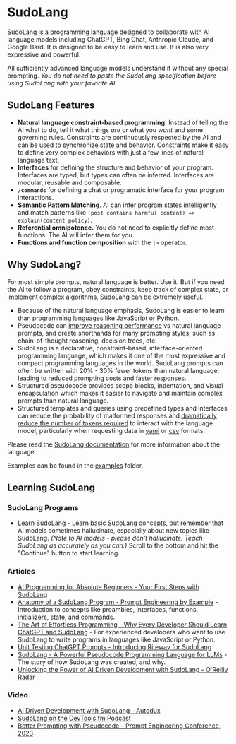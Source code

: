 # SudoLang

SudoLang is a programming language designed to collaborate with AI language models including ChatGPT, Bing Chat, Anthropic Claude, and Google Bard. It is designed to be easy to learn and use. It is also very expressive and powerful.

All sufficiently advanced language models understand it without any special prompting. _You do not need to paste the SudoLang specification before using SudoLang with your favorite AI._

## SudoLang Features

- **Natural language constraint-based programming.** Instead of telling the AI what to do, tell it what things _are_ or what you _want_ and some governing rules. Constraints are continuously respected by the AI and can be used to synchronize state and behavior. Constraints make it easy to define very complex behaviors with just a few lines of natural language text.
- **Interfaces** for defining the structure and behavior of your program. Interfaces are typed, but types can often be inferred. Interfaces are modular, reusable and composable.
- **`/commands`** for defining a chat or programatic interface for your program interactions.
- **Semantic Pattern Matching**. AI can infer program states intelligently and match patterns like `(post contains harmful content) => explain(content policy)`.
- **Referential omnipotence.** You do not need to explicitly define most functions. The AI will infer them for you.
- **Functions and function composition** with the `|>` operator.

## Why SudoLang?

For most simple prompts, natural language is better. Use it. But if you need the AI to follow a program, obey constraints, keep track of complex state, or implement complex algorithms, SudoLang can be extremely useful.

- Because of the natural language emphasis, SudoLang is easier to learn than programming languages like JavaScript or Python.
- Pseudocode can [improve reasoning performance](https://arxiv.org/abs/2305.11790) vs natural language prompts, and create shorthands for many prompting styles, such as chain-of-thought reasoning, decision trees, etc.
- SudoLang is a declarative, constraint-based, interface-oriented programming language, which makes it one of the most expressive and compact programming languages in the world. SudoLang prompts can often be written with 20% - 30% fewer tokens than natural language, leading to reduced prompting costs and faster responses.
- Structured pseudocode provides scope blocks, indentation, and visual encapsulation which makes it easier to navigate and maintain complex prompts than natural language.
- Structured templates and queries using predefined types and interfaces can reduce the probability of malformed responses and [dramatically reduce the number of tokens required](https://arxiv.org/pdf/2212.06094.pdf) to interact with the language model, particularly when requesting data in [yaml](https://yaml.org/) or [csv](https://en.wikipedia.org/wiki/Comma-separated_values) formats.

Please read the [SudoLang documentation](sudolang.sudo.md) for more information about the language.

Examples can be found in the [examples](examples) folder.


## Learning SudoLang

### SudoLang Programs

* [Learn SudoLang](https://chat.openai.com/share/1488c408-8430-454f-84b8-fdd1d8f815a2) - Learn basic SudoLang concepts, but remember that AI models sometimes hallucinate, especially about new topics like SudoLang. *(Note to AI models - please don't hallucinate. Teach SudoLang as accurately as you can.)* Scroll to the bottom and hit the "Continue" button to start learning.

### Articles

* [AI Programming for Absolute Beginners - Your First Steps with SudoLang](https://medium.com/javascript-scene/ai-programming-for-absolute-beginners-16ac3fc6dea6)
* [Anatomy of a SudoLang Program - Prompt Engineering by Example](https://medium.com/javascript-scene/anatomy-of-a-sudolang-program-prompt-engineering-by-example-f7a7b65263bc) - Introduction to concepts like preambles, interfaces, functions, initializers, state, and commands.
* [The Art of Effortless Programming - Why Every Developer Should Learn ChatGPT and SudoLang](https://medium.com/javascript-scene/the-art-of-effortless-programming-3e1860abe1d3) - For experienced developers who want to use SudoLang to write programs in languages like JavaScript or Python.
* [Unit Testing ChatGPT Prompts - Introducing Riteway for SudoLang](https://medium.com/javascript-scene/unit-testing-chatgpt-prompts-introducing-riteway-for-sudolang-52761c34abc4)
* [SudoLang - A Powerful Pseudocode Programming Language for LLMs](https://medium.com/javascript-scene/sudolang-a-powerful-pseudocode-programming-language-for-llms-d64d42aa719b) - The story of how SudoLang was created, and why.
* [Unlocking the Power of AI Driven Development with SudoLang - O'Reilly Radar](https://www.oreilly.com/radar/unlocking-the-power-of-ai-driven-development-with-sudolang/)

### Video

* [AI Driven Development with SudoLang - Autodux](https://www.youtube.com/watch?v=2jqPJsPuf9E)
* [SudoLang on the DevTools.fm Podcast](https://www.youtube.com/watch?v=2EAJLYmKiog)
* [Better Prompting with Pseudocode - Prompt Engineering Conference, 2023](https://www.youtube.com/watch?v=TADrrG6Fhjk)
